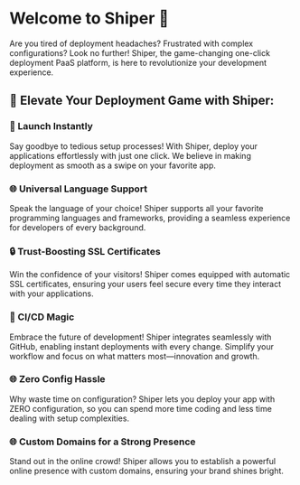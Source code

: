 
# Welcome to Shiper 🚀
Are you tired of deployment headaches? Frustrated with complex configurations? Look no further! Shiper, the game-changing one-click deployment PaaS platform, is here to revolutionize your development experience.

## 🌟 Elevate Your Deployment Game with Shiper:
### 🚀 Launch Instantly
Say goodbye to tedious setup processes! With Shiper, deploy your applications effortlessly with just one click. We believe in making deployment as smooth as a swipe on your favorite app.

### 🌐 Universal Language Support
Speak the language of your choice! Shiper supports all your favorite programming languages and frameworks, providing a seamless experience for developers of every background.

### 🔒 Trust-Boosting SSL Certificates
Win the confidence of your visitors! Shiper comes equipped with automatic SSL certificates, ensuring your users feel secure every time they interact with your applications.

### 🔄 CI/CD Magic
Embrace the future of development! Shiper integrates seamlessly with GitHub, enabling instant deployments with every change. Simplify your workflow and focus on what matters most—innovation and growth.

### 🌐 Zero Config Hassle
Why waste time on configuration? Shiper lets you deploy your app with ZERO configuration, so you can spend more time coding and less time dealing with setup complexities.

### 🌐 Custom Domains for a Strong Presence
Stand out in the online crowd! Shiper allows you to establish a powerful online presence with custom domains, ensuring your brand shines bright.
